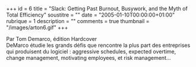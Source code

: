 +++
id = 6
title = "Slack: Getting Past Burnout, Busywork, and the Myth of Total Efficiency"
soustitre = ""
date = "2005-01-10T00:00:00+01:00"
rubrique = 1
description = ""
comments = true
thumbnail = "/images/arton6.gif"
+++

<div class="chapo">Par Tom Demarco, édition Hardcover</div>
DeMarco étudie les grands défis que rencontre la plus part des entreprises qui produisent du logiciel : aggressive schedules, expected overtime, change management, motivating employees, et risk management...